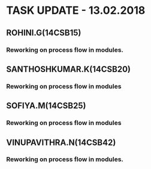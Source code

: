 # TASK UPDATE - 13.02.2018
## ROHINI.G(14CSB15)
### Reworking on process flow in modules.
## SANTHOSHKUMAR.K(14CSB20)
### Reworking on process flow in modules
## SOFIYA.M(14CSB25)
### Reworking on process flow in modules
## VINUPAVITHRA.N(14CSB42)
### Reworking on process flow in modules. 
